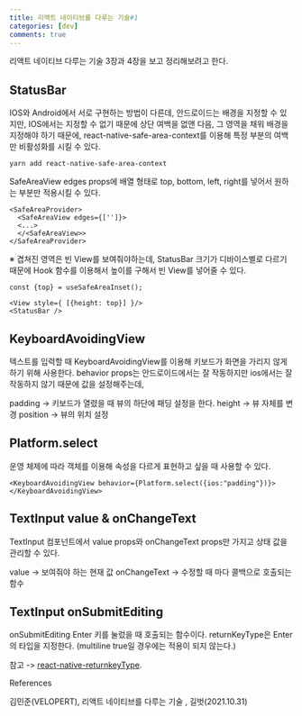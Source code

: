 ```yaml
---
title: 리액트 네이티브를 다루는 기술#1
categories: [dev]
comments: true
---
```


리액트 네이티브 다루는 기술 3장과 4장을 보고 정리해보려고 한다.

## StatusBar

IOS와 Android에서 서로 구현하는 방법이 다른데, 안드로이드는 배경을 지정할 수 있지만, IOS에서는 지정할 수 없기 때문에
상단 여백을 없앤 다음, 그 영역을 채워 배경을 지정해야 하기 때문에, react-native-safe-area-context를 이용해 특정 부분의 여백만 비활성화를 시킬 수 있다.

```
yarn add react-native-safe-area-context
```

SafeAreaView edges props에 배열 형태로 top, bottom, left, right를 넣어서 원하는 부분만 적용시킬 수 있다.

```
<SafeAreaProvider>
  <SafeAreaView edges={['']}>
  <...>
  </<SafeAreaView>>
</SafeAreaProvider>
```

※ 겹쳐진 영역은 빈 View를 보여줘야하는데, StatusBar 크기가 디바이스별로 다르기 때문에 Hook 함수를 이용해서 높이를 구해서 빈 View를 넣어줄 수 있다.

```
const {top} = useSafeAreaInset();

<View style={ [{height: top}] }/>
<StatusBar />

```

## KeyboardAvoidingView

텍스트를 입력할 때 KeyboardAvoidingView를 이용해 키보드가 화면을 가리지 않게 하기 위해 사용한다.
behavior props는 안드로이드에서는 잘 작동하지만 ios에서는 잘 작동하지 않기 때문에 값을 설정해주는데,

padding -> 키보드가 열렸을 때 뷰의 하단에 패딩 설정을 한다.
height -> 뷰 자체를 변경
position -> 뷰의 위치 설정

## Platform.select

운영 체제에 따라 객체를 이용해 속성을 다르게 표현하고 싶을 때 사용할 수 있다.

```
<KeyboardAvoidingView behavior={Platform.select({ios:"padding"})}>
</KeyboardAvoidingView>
```

## TextInput value & onChangeText

TextInput 컴포넌트에서 value props와 onChangeText props만 가지고 상태 값을 관리할 수 있다.

value -> 보여줘야 하는 현재 값
onChangeText -> 수정할 때 마다 콜백으로 호출되는 함수

## TextInput onSubmitEditing

onSubmitEditing Enter 키를 눌렀을 때 호출되는 함수이다.
returnKeyType은 Enter의 타입을 지정한다. (multiline true일 경우에는 적용이 되지 않는다.)

참고 -> [react-native-returnkeyType](https://reactnative.dev/docs/textinput#returnkeytype).

References

김민준(VELOPERT), 리액트 네이티브를 다루는 기술 , 길벗(2021.10.31)
